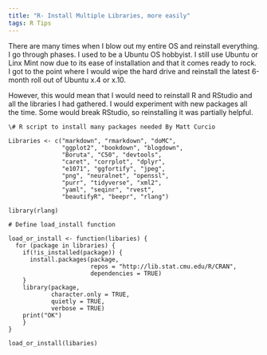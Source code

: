 ```yaml
---
title: "R- Install Multiple Libraries, more easily"
tags: R Tips
---
```


There are many times when I blow out my entire OS and reinstall everything. I go through phases. I used to be a Ubuntu OS hobbyist. I still use Ubuntu or Linx Mint now due to its ease of installation and that it comes ready to rock.  I got to the point where I would wipe the hard drive and reinstall the latest 6-month roll out of Ubuntu x.4 or x.10. 

However, this would mean that I would need to reinstall R and RStudio and all the libraries I had gathered. I would experiment with new packages all the time. Some would break RStudio, so reinstalling it was partially helpful.

```{r}
\# R script to install many packages needed By Matt Curcio

Libraries <- c("markdown", "rmarkdown", "doMC",
               "ggplot2", "bookdown", "blogdown",
               "Boruta", "C50", "devtools",
               "caret", "corrplot", "dplyr",
               "e1071", "ggfortify", "jpeg",
               "png", "neuralnet", "openssl",
               "purr", "tidyverse", "xml2",
               "yaml", "seqinr", "rvest",
               "beautifyR", "beepr", "rlang")

library(rlang)

# Define load_install function

load_or_install <- function(libaries) {
  for (package in libraries) {
    if(!is_installed(package)) {
      install.packages(package,
                       repos = "http://lib.stat.cmu.edu/R/CRAN",
                       dependencies = TRUE)
    }
    library(package,
            character.only = TRUE,
            quietly = TRUE,
            verbose = TRUE)
    print("OK")
    }
}

load_or_install(libaries)
```
